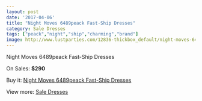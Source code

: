 ```yaml
---
layout: post
date: '2017-04-06'
title: "Night Moves 6489peack Fast-Ship Dresses"
category: Sale Dresses
tags: ["peack","night","ship","charming","brand"]
image: http://www.lustparties.com/12836-thickbox_default/night-moves-6489peack-fast-ship-dresses.jpg
---
```

Night Moves 6489peack Fast-Ship Dresses

On Sales: **$290**
<a href="https://www.lustparties.com/en/sale-dresses/4843-night-moves-6489peack-fast-ship-dresses.html"><amp-img layout="responsive" width="600" height="600" src="//www.lustparties.com/12836-thickbox_default/night-moves-6489peack-fast-ship-dresses.jpg" alt="Night Moves 6489peack Fast-Ship Dresses 0" /></a>
<a href="https://www.lustparties.com/en/sale-dresses/4843-night-moves-6489peack-fast-ship-dresses.html"><amp-img layout="responsive" width="600" height="600" src="//www.lustparties.com/12837-thickbox_default/night-moves-6489peack-fast-ship-dresses.jpg" alt="Night Moves 6489peack Fast-Ship Dresses 1" /></a>

Buy it: [Night Moves 6489peack Fast-Ship Dresses](https://www.lustparties.com/en/sale-dresses/4843-night-moves-6489peack-fast-ship-dresses.html "Night Moves 6489peack Fast-Ship Dresses")

View more: [Sale Dresses](https://www.lustparties.com/en/30-sale-dresses "Sale Dresses")